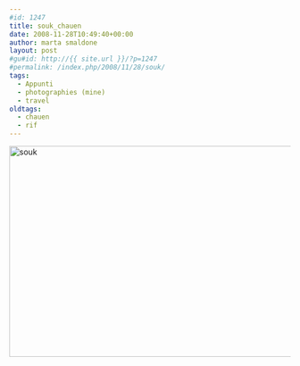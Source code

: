 ```yaml
---
#id: 1247
title: souk_chauen
date: 2008-11-28T10:49:40+00:00
author: marta smaldone
layout: post
#gu#id: http://{{ site.url }}/?p=1247
#permalink: /index.php/2008/11/28/souk/
tags:
  - Appunti
  - photographies (mine)
  - travel
oldtags:
  - chauen
  - rif
---
```

<img class="aligncenter wp-image-3922" src="{{ site.url }}/images/uploads/2008/11/souk.jpg" alt="souk" width="600" height="378" srcset="{{ site.url }}/images/uploads/2008/11/souk.jpg 650w, {{ site.url }}/images/uploads/2008/11/souk-300x189.jpg 300w" sizes="(max-width: 600px) 100vw, 600px" />